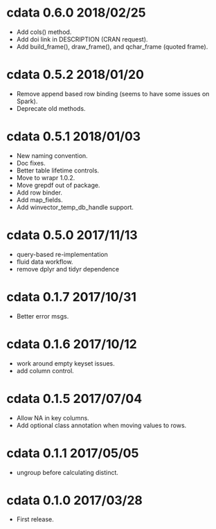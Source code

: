 

# cdata 0.6.0 2018/02/25

 * Add cols() method.
 * Add doi link in DESCRIPTION (CRAN request).
 * Add build_frame(), draw_frame(), and qchar_frame (quoted frame).

# cdata 0.5.2 2018/01/20

 * Remove append based row binding (seems to have some issues on Spark).
 * Deprecate old methods.

# cdata 0.5.1 2018/01/03

 * New naming convention.
 * Doc fixes.
 * Better table lifetime controls.
 * Move to wrapr 1.0.2.
 * Move grepdf out of package.
 * Add row binder.
 * Add map_fields.
 * Add winvector_temp_db_handle support.

# cdata 0.5.0 2017/11/13

 * query-based re-implementation
 * fluid data workflow.
 * remove dplyr and tidyr dependence
 
# cdata 0.1.7 2017/10/31

 * Better error msgs.

# cdata 0.1.6 2017/10/12

 * work around empty keyset issues.
 * add column control.

# cdata 0.1.5 2017/07/04

 * Allow NA in key columns.
 * Add optional class annotation when moving values to rows.

# cdata 0.1.1 2017/05/05

 * ungroup before calculating distinct.

# cdata 0.1.0 2017/03/28

 * First release.
